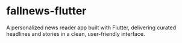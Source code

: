 # fallnews-flutter
A personalized news reader app built with Flutter, delivering curated headlines and stories in a clean, user-friendly interface.
